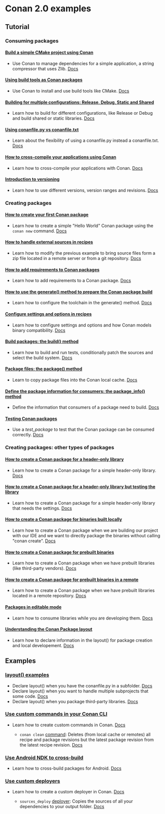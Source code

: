 # Conan 2.0 examples

## Tutorial

### Consuming packages

#### [Build a simple CMake project using Conan](tutorial/consuming_packages/simple_cmake_project/)

- Use Conan to manage dependencies for a simple application, a string compressor that uses Zlib. [Docs](https://docs.conan.io/en/2.0/tutorial/consuming_packages/build_simple_cmake_project.html)

#### [Using build tools as Conan packages](tutorial/consuming_packages/tool_requires/)

- Use Conan to install and use build tools like CMake. [Docs](https://docs.conan.io/en/2.0/tutorial/consuming_packages/use_tools_as_conan_packages.html)

#### [Building for multiple configurations: Release, Debug, Static and Shared](tutorial/consuming_packages/different_configurations/)

- Learn how to build for different configurations, like Release or Debug and build shared or static libraries. [Docs](https://docs.conan.io/en/2.0/tutorial/consuming_packages/different_configurations.html)

#### [Using conanfile.py vs conanfile.txt](tutorial/consuming_packages/conanfile_py/)

- Learn about the flexibility of using a conanfile.py instead a conanfile.txt. [Docs](https://docs.conan.io/en/2.0/tutorial/consuming_packages/the_flexibility_of_conanfile_py.html)

#### [How to cross-compile your applications using Conan](tutorial/consuming_packages/cross_building/)

- Learn how to cross-compile your applications with Conan. [Docs](https://docs.conan.io/en/2.0/tutorial/consuming_packages/cross_building_with_conan.html)

#### [Introduction to versioning](tutorial/consuming_packages/versioning/)

- Learn how to use different versions, version ranges and revisions. [Docs](https://docs.conan.io/en/2.0/tutorial/consuming_packages.html)

### Creating packages

#### [How to create your first Conan package](tutorial/creating_packages/first_package/)

- Learn how to create a simple "Hello World" Conan package using the ``conan new`` command. [Docs](https://docs.conan.io/en/2.0/tutorial/creating_packages/create_your_first_package.html)

#### [How to handle external sources in recipes](tutorial/creating_packages/handle_sources/)

- Learn how to modify the previous example to bring source files form a zip file located
  in a remote server or from a git repository.
  [Docs](https://docs.conan.io/en/2.0/tutorial/creating_packages/handle_sources_in_packages.html)

#### [How to add requirements to Conan packages](tutorial/creating_packages/add_requires/)

- Learn how to add requirements to a Conan package.
  [Docs](https://docs.conan.io/en/2.0/tutorial/creating_packages/add_dependencies_to_packages.html)

#### [How to use the generate() method to prepare the Conan package build](tutorial/creating_packages/preparing_the_build/)

- Learn how to configure the toolchain in the generate() method.
  [Docs](https://docs.conan.io/en/2.0/tutorial/creating_packages/preparing_the_build.html)

#### [Configure settings and options in recipes](tutorial/creating_packages/configure_options_settings/)

- Learn how to configure settings and options and how Conan models binary compatibility.
  [Docs](https://docs.conan.io/en/2.0/tutorial/creating_packages/configure_options_settings.html)

#### [Build packages: the build() method](tutorial/creating_packages/build_method/)

- Learn how to build and run tests, conditionally patch the sources and select the build system.
  [Docs](https://docs.conan.io/en/2.0/tutorial/creating_packages/creating_packages/build_packages.html)

#### [Package files: the package() method](tutorial/creating_packages/package_method/)

- Learn to copy package files into the Conan local cache.
  [Docs](https://docs.conan.io/en/2.0/tutorial/creating_packages/package_method.html)

#### [Define the package information for consumers: the package_info() method](tutorial/creating_packages/package_information/)

- Define the information that consumers of a package need to build.
  [Docs](https://docs.conan.io/en/2.0/tutorial/creating_packages/define_package_information.html)

#### [Testing Conan packages](tutorial/creating_packages/testing_packages/)

- Use a *test_package* to test that the Conan package can be consumed correctly.
  [Docs](https://docs.conan.io/en/2.0/tutorial/creating_packages/test_conan_packages.html)

### Creating packages: other types of packages

#### [How to create a Conan package for a header-only library](tutorial/creating_packages/other_packages/header_only/)

- Learn how to create a Conan package for a simple header-only library. [Docs](https://docs.conan.io/en/2.0/tutorial/creating_packages/other_types_of_packages/header_only_packages.html)

#### [How to create a Conan package for a header-only library but testing the library](tutorial/creating_packages/other_packages/header_only_gtest/)

- Learn how to create a Conan package for a simple header-only library that needs the settings. [Docs](https://docs.conan.io/en/2.0/tutorial/creating_packages/other_types_of_packages/header_only_packages.html#header-only-library-with-tests)

#### [How to create a Conan package for binaries built locally](tutorial/creating_packages/other_packages/prebuilt_local_project/)

- Learn how to create a Conan package when we are building our project with our IDE and we want to directly package 
  the binaries without calling "conan create". [Docs](https://docs.conan.io/en/2.0/tutorial/creating_packages/other_types_of_packages/package_prebuilt_binaries.html#locally-building-binaries)

#### [How to create a Conan package for prebuilt binaries](tutorial/creating_packages/other_packages/prebuilt_binaries/)

- Learn how to create a Conan package when we have prebuilt libraries (like third-party vendors). [Docs](https://docs.conan.io/en/2.0/tutorial/creating_packages/other_types_of_packages/package_prebuilt_binaries.html#packaging-already-pre-built-binaries)

#### [How to create a Conan package for prebuilt binaries in a remote](tutorial/creating_packages/other_packages/prebuilt_remote_binaries/)

- Learn how to create a Conan package when we have prebuilt libraries located in a remote repository. [Docs](https://docs.conan.io/en/2.0/tutorial/creating_packages/other_types_of_packages/package_prebuilt_binaries.html#downloading-and-packaging-pre-built-binaries)

#### [Packages in editable mode](tutorial/developing_packages/editable_packages/)

- Learn how to consume libraries while you are developing them. [Docs](https://docs.conan.io/en/2.0/tutorial/developing_packages/editable_packages.html)

#### [Understanding the Conan Package layout](tutorial/developing_packages/package_layout/)

- Learn how to declare information in the layout() for package creation and local developement. [Docs](https://docs.conan.io/en/2.0/tutorial/developing_packages/package_layout.html)

## Examples

### [layout() examples](examples/conanfile/layout/)

- Declare layout() when you have the conanfile.py in a subfolder. [Docs](https://docs.conan.io/en/2.0/examples/conanfile/layout/conanfile_in_subfolder.html)
- Declare layout() when you want to handle multiple subprojects that some code. [Docs](https://docs.conan.io/en/2.0/examples/conanfile/layout/multiple_subprojects.html)
- Declare layout() when you package third-party libraries. [Docs](https://docs.conan.io/en/2.0/examples/conanfile/layout/third_party_libraries.html)

### [Use custom commands in your Conan CLI](examples/extensions/commands/)

- Learn how to create custom commands in Conan. [Docs](https://docs.conan.io/en/2.0/reference/commands/custom_commands.html)

    * ``conan clean`` [command](examples/extensions/commands/clean/cmd_clean.py): Deletes (from local cache or remotes) all recipe and package revisions but the latest package revision from the latest recipe revision. [Docs](https://docs.conan.io/en/2.0/examples/extensions/commands/clean/custom_command_clean_revisions.html)

### [Use Android NDK to cross-build](examples/cross_build/android/ndk_basic)

- Learn how to cross-build packages for Android. [Docs](https://docs.conan.io/en/2.0/examples/cross_build/android.html)

### [Use custom deployers](examples/extensions/deployers/)

- Learn how to create a custom deployer in Conan. [Docs](https://docs.conan.io/en/2.0/reference/extensions/deployers.html)

    * ``sources_deploy`` [deployer](examples/extensions/deployers/sources/sources_deploy.py): Copies the sources of all your dependencies to your output folder. [Docs](https://docs.conan.io/en/2.0/examples/extensions/deployers/sources/custom_deployer_sources.html)
